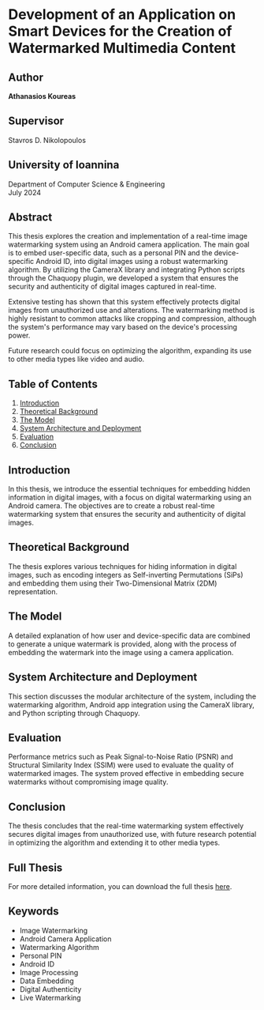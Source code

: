 # Development of an Application on Smart Devices for the Creation of Watermarked Multimedia Content

## Author
**Athanasios Koureas**

## Supervisor
Stavros D. Nikolopoulos

## University of Ioannina  
Department of Computer Science & Engineering  
July 2024  

## Abstract
This thesis explores the creation and implementation of a real-time image watermarking system using an Android camera application. The main goal is to embed user-specific data, such as a personal PIN and the device-specific Android ID, into digital images using a robust watermarking algorithm. By utilizing the CameraX library and integrating Python scripts through the Chaquopy plugin, we developed a system that ensures the security and authenticity of digital images captured in real-time.

Extensive testing has shown that this system effectively protects digital images from unauthorized use and alterations. The watermarking method is highly resistant to common attacks like cropping and compression, although the system's performance may vary based on the device's processing power.

Future research could focus on optimizing the algorithm, expanding its use to other media types like video and audio.

## Table of Contents
1. [Introduction](#introduction)
2. [Theoretical Background](#theoretical-background)
3. [The Model](#the-model)
4. [System Architecture and Deployment](#system-architecture-and-deployment)
5. [Evaluation](#evaluation)
6. [Conclusion](#conclusion)

## Introduction
In this thesis, we introduce the essential techniques for embedding hidden information in digital images, with a focus on digital watermarking using an Android camera. The objectives are to create a robust real-time watermarking system that ensures the security and authenticity of digital images.

## Theoretical Background
The thesis explores various techniques for hiding information in digital images, such as encoding integers as Self-inverting Permutations (SiPs) and embedding them using their Two-Dimensional Matrix (2DM) representation.

## The Model
A detailed explanation of how user and device-specific data are combined to generate a unique watermark is provided, along with the process of embedding the watermark into the image using a camera application.

## System Architecture and Deployment
This section discusses the modular architecture of the system, including the watermarking algorithm, Android app integration using the CameraX library, and Python scripting through Chaquopy.

## Evaluation
Performance metrics such as Peak Signal-to-Noise Ratio (PSNR) and Structural Similarity Index (SSIM) were used to evaluate the quality of watermarked images. The system proved effective in embedding secure watermarks without compromising image quality.

## Conclusion
The thesis concludes that the real-time watermarking system effectively secures digital images from unauthorized use, with future research potential in optimizing the algorithm and extending it to other media types.

## Full Thesis
For more detailed information, you can download the full thesis [here](path/to/your/thesis.pdf).

## Keywords
- Image Watermarking
- Android Camera Application
- Watermarking Algorithm
- Personal PIN
- Android ID
- Image Processing
- Data Embedding
- Digital Authenticity
- Live Watermarking
